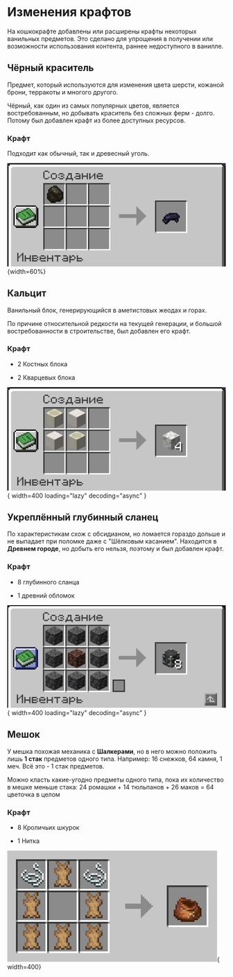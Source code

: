 # Изменения крафтов

На кошкокрафте добавлены или расширены крафты некоторых ванильных предметов. Это сделано для упрощения в получении или возможности использования контента, раннее недоступного в ванилле.

## Чёрный краситель

<ItemCard>
<Card style="overflow: hidden;" class="m-0">
    <template #header>
        <Image alt="user header" src="/assets/bestiary/items/black_dye.png" width="25%"/>
    </template>
    <template #title>Чёрный краситель</template>
</Card>
</ItemCard>

Предмет, который используются для изменения цвета шерсти, кожаной брони, терракоты и многого другого.

Чёрный, как один из самых популярных цветов, является востребованным, но добывать краситель без сложных ферм - долго. Потому был добавлен крафт из более доступных ресурсов.

### Крафт

Подходит как обычный, так и древесный уголь.

![Крафт чёрного красителя на кошкокрафте](/assets/bestiary/crafts/black_dye_craft.gif){width=60%}

## Кальцит

<ItemCard>
<Card style="overflow: hidden;" class="m-0">
    <template #header>
        <Image alt="user header" src="/assets/bestiary/items/calcite.png" width="25%"/>
    </template>
    <template #title>Кальцит</template>
</Card>
</ItemCard>

Ванильный блок, генерирующийся в аметистовых жеодах и горах.

По причине относительной редкости на текущей генерации, и большой востребованности в строительстве, был добавлен его крафт.

### Крафт

- 2 Костных блока 

- 2 Кварцевых блока

![Крафт кальцита](/assets/bestiary/crafts/calcite_craft.png){ width=400 loading="lazy" decoding="async" }

## Укреплённый глубинный сланец

<ItemCard>
<Card style="overflow: hidden;" class="m-0">
    <template #header>
        <Image alt="user header" src="/assets/bestiary/block/reinforced_deepslate.png" width="25%"/>
    </template>
    <template #title>Укреплённый глубинный сланец</template>
</Card>
</ItemCard>

По характеристикам схож с обсидианом, но ломается гораздо дольше и не выпадает при поломке даже с "Шёлковым касанием". Находится в **Древнем городе**, но добыть его нельзя, поэтому и был добавлен крафт.

### Крафт

- 8 глубинного сланца

- 1 древний обломок

![Крафт укреплённого глубинного сланца](/assets/bestiary/crafts/reinforced_deepslate.png){ width=400 loading="lazy" decoding="async" }

## Мешок

<ItemCard>
<Card style="overflow: hidden;" class="m-0">
    <template #header>
        <Image alt="user header" src="/assets/bestiary/items/bundle.webp" width="25%"/>
    </template>
    <template #title>Мешочек</template>
</Card>
</ItemCard>

У мешка похожая механика с **Шалкерами**, но в него можно положить лишь **1 стак** предметов одного типа. Например: 16 снежков, 64 камня, 1 меч. Всё это - 1 стак предметов.

Можно класть какие-угодно предметы одного типа, пока их количество в мешке меньше стака: 24 ромашки + 14 тюльпанов + 26 маков = 64 цветочка в целом

### Крафт

- 8 Кроличьих шкурок

- 1 Нитка

![Крафт мешочка](/assets/bestiary/crafts/bundle_craft.png){ width=400} 
